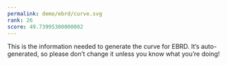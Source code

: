 ```yaml
---
permalink: demo/ebrd/curve.svg
rank: 26
score: 49.73995300000002
---
```


This is the information needed to generate the curve for EBRD. It’s
auto-generated, so please don’t change it unless you know what you’re
doing!
